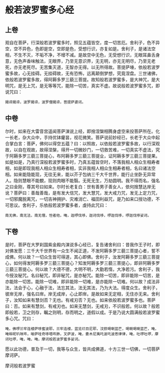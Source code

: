 # 般若波罗蜜多心经

## 上卷

观自在菩萨，行深般若波罗蜜多时，照见五蕴皆空，度一切苦厄。舍利子，色不异空，空不异色，色即是空，空即是色，受想行识，亦复如是。舍利子，是诸法空相，不生不灭，不垢不净，不增不减。是故空中无色，无受想行识，无眼耳鼻舌身意，无色声香味触法，无眼界，乃至无意识界，无无明，亦无无明尽，乃至无老死，亦无老死尽。无苦集灭道，无智亦无得。以无所得故。菩提萨埵，依般若波罗蜜多故，心无挂碍。无挂碍故，无有恐怖，远离颠倒梦想，究竟涅盘。三世诸佛，依般若波罗蜜多故，得阿耨多罗三藐三菩提。故知般若波罗蜜多，是大神咒，是大明咒，是无上咒，是无等等咒，能除一切苦，真实不虚。故说般若波罗蜜多咒，即说咒曰：

```
揭谛揭谛，波罗揭谛，波罗僧揭谛，菩提萨婆诃。
```
## 中卷

尔时，如来在大雷音宫遥闻菩萨演说上经，即捨涅槃相腾身虚空来投菩萨所在。化一长老，杂大众中，手持优钵癯昙，视花微笑。菩萨说前妙经已，长老于大众中起合掌白言：菩萨，佛何以得空五蕴？曰：以照故，以依般若波罗蜜多故，以行深观故，以自在观故，故得涅槃，得开一切微妙门，一切救苦难，一切真实不虚法，究于阿耨多罗三藐三菩提心，布阿耨多罗三藐三菩提业，证阿耨多罗三藐三菩提果。如是如是，乃真行深般若波罗蜜多时，乃真五蕴皆空时，不落我相人相众生相寿者相，如是即现我相人相众生相寿者相，实非我相人相众生相寿者相，名曰诸法空相。如来能隐能现，无往无来，能以芥子包纳三千大千世界，能行止坐卧无异常人。隐则慧眼不能覩，现则肉眼不能翳。无死无生，万劫圆明。我不得而名，强名之曰金刚，尊其号曰如来。尔时长老复白：世有善男子善女人，依何捨慧达岸无讹？菩萨曰：善哉善哉，是有发大信咒，发大慧咒，发大戒力咒，发无上定力咒，一切邪魔脱离咒，一切吉神拥护、灾难消亡、福田利益咒，是乃如来口授功德，不可思议。舍利子，乐依般若波罗蜜多者，虔持此咒曰：

```
南无佛，南无法，南无僧，怛者他，唵，迦啰伐哆，迦诃伐哆，啰迦伐哆，啰迦伐哆娑诃。
```

## 下卷

是时，菩萨在大罗刹国紫金殿内演说多心经已，复告诸舍利曰：昔我作王子时，即对佛发愿：三千大千世界有一众生不闻正道，不发阿耨多罗三藐三菩提心者，誓不成佛。何以故？一切众生皆可得道，其心即佛。舍利子，汝发阿耨多罗三藐三菩提心，如何得发阿耨多罗三藐三菩提心？知发阿耨多罗三藐三菩提心，即非阿耨多罗三藐三菩提心。何以故？大德不德，大明不明，大勤若惰，大净若污。舍利子，我今授汝秘咒。名曰秘咒，即非秘咒，是亦秘咒。能除一切苦，即非能除一切苦，是亦能除一切苦。能除一切难，即非能除一切难，是亦能除一切难。何以故？成法非法，法会于心，心融于法，法忘其法，法无其法，乃为大法。得度众生。舍利子，彼岸无岸，强名曰岸。岸无成岸，心止即岸。是故如来无定相，无住亦无来。舍利子，汝知如来有慧剑否？无也。有戒刃否？无也。如来依般若波罗蜜多也。菩萨曰：否。如来有慧剑，有戒刃也。如来无慧剑，无戒刃，不识般若。何以故？般若即般若，卫之则存，瞩之则明，存而明之，道假以成。于是乃说大圆满般若波罗蜜多心咒。咒曰：

```
唵，佛啰兰牢连楼萨哆蜜波耶，兰牢连楼，蓝览烂目尼耶，汶捺喝喇蓝芒，喝喇喝喇蓝芒，唵，唵嘛呢叭咪吽，喻萨哇奇哆嗒吽肺，叉萨波，唵，委木尼夷吒波吒波悉律律，唵，吐啰吐啰，摩诃吐啰，唵，唵，唵，摩诃般若波罗蜜多娑诃。
```


愿以此功德，普及于一切，我等与众生，皆共成佛道，十方三世一切佛，一切菩萨摩诃萨。

摩诃般若波罗蜜
